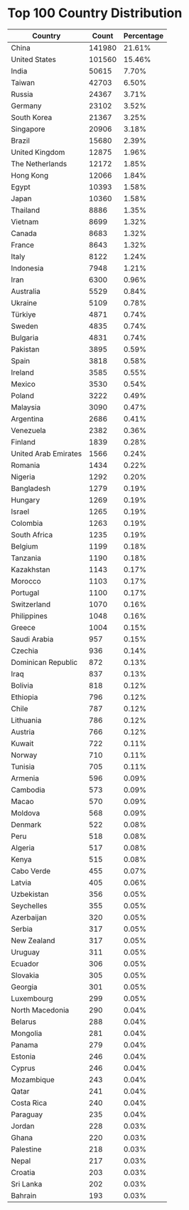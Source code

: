 # Top 100 Country Distribution
| Country | Count | Percentage |
|----|----|----|
| China | 141980 | 21.61% |
| United States | 101560 | 15.46% |
| India | 50615 | 7.70% |
| Taiwan | 42703 | 6.50% |
| Russia | 24367 | 3.71% |
| Germany | 23102 | 3.52% |
| South Korea | 21367 | 3.25% |
| Singapore | 20906 | 3.18% |
| Brazil | 15680 | 2.39% |
| United Kingdom | 12875 | 1.96% |
| The Netherlands | 12172 | 1.85% |
| Hong Kong | 12066 | 1.84% |
| Egypt | 10393 | 1.58% |
| Japan | 10360 | 1.58% |
| Thailand | 8886 | 1.35% |
| Vietnam | 8699 | 1.32% |
| Canada | 8683 | 1.32% |
| France | 8643 | 1.32% |
| Italy | 8122 | 1.24% |
| Indonesia | 7948 | 1.21% |
| Iran | 6300 | 0.96% |
| Australia | 5529 | 0.84% |
| Ukraine | 5109 | 0.78% |
| Türkiye | 4871 | 0.74% |
| Sweden | 4835 | 0.74% |
| Bulgaria | 4831 | 0.74% |
| Pakistan | 3895 | 0.59% |
| Spain | 3818 | 0.58% |
| Ireland | 3585 | 0.55% |
| Mexico | 3530 | 0.54% |
| Poland | 3222 | 0.49% |
| Malaysia | 3090 | 0.47% |
| Argentina | 2686 | 0.41% |
| Venezuela | 2382 | 0.36% |
| Finland | 1839 | 0.28% |
| United Arab Emirates | 1566 | 0.24% |
| Romania | 1434 | 0.22% |
| Nigeria | 1292 | 0.20% |
| Bangladesh | 1279 | 0.19% |
| Hungary | 1269 | 0.19% |
| Israel | 1265 | 0.19% |
| Colombia | 1263 | 0.19% |
| South Africa | 1235 | 0.19% |
| Belgium | 1199 | 0.18% |
| Tanzania | 1190 | 0.18% |
| Kazakhstan | 1143 | 0.17% |
| Morocco | 1103 | 0.17% |
| Portugal | 1100 | 0.17% |
| Switzerland | 1070 | 0.16% |
| Philippines | 1048 | 0.16% |
| Greece | 1004 | 0.15% |
| Saudi Arabia | 957 | 0.15% |
| Czechia | 936 | 0.14% |
| Dominican Republic | 872 | 0.13% |
| Iraq | 837 | 0.13% |
| Bolivia | 818 | 0.12% |
| Ethiopia | 796 | 0.12% |
| Chile | 787 | 0.12% |
| Lithuania | 786 | 0.12% |
| Austria | 766 | 0.12% |
| Kuwait | 722 | 0.11% |
| Norway | 710 | 0.11% |
| Tunisia | 705 | 0.11% |
| Armenia | 596 | 0.09% |
| Cambodia | 573 | 0.09% |
| Macao | 570 | 0.09% |
| Moldova | 568 | 0.09% |
| Denmark | 522 | 0.08% |
| Peru | 518 | 0.08% |
| Algeria | 517 | 0.08% |
| Kenya | 515 | 0.08% |
| Cabo Verde | 455 | 0.07% |
| Latvia | 405 | 0.06% |
| Uzbekistan | 356 | 0.05% |
| Seychelles | 355 | 0.05% |
| Azerbaijan | 320 | 0.05% |
| Serbia | 317 | 0.05% |
| New Zealand | 317 | 0.05% |
| Uruguay | 311 | 0.05% |
| Ecuador | 306 | 0.05% |
| Slovakia | 305 | 0.05% |
| Georgia | 301 | 0.05% |
| Luxembourg | 299 | 0.05% |
| North Macedonia | 290 | 0.04% |
| Belarus | 288 | 0.04% |
| Mongolia | 281 | 0.04% |
| Panama | 279 | 0.04% |
| Estonia | 246 | 0.04% |
| Cyprus | 246 | 0.04% |
| Mozambique | 243 | 0.04% |
| Qatar | 241 | 0.04% |
| Costa Rica | 240 | 0.04% |
| Paraguay | 235 | 0.04% |
| Jordan | 228 | 0.03% |
| Ghana | 220 | 0.03% |
| Palestine | 218 | 0.03% |
| Nepal | 217 | 0.03% |
| Croatia | 203 | 0.03% |
| Sri Lanka | 202 | 0.03% |
| Bahrain | 193 | 0.03% |
